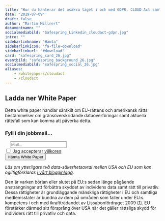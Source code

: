 ```yaml
---
title: "Hur du hanterar det osäkra läget i och med GDPR, CLOUD Act samt prövningen av SCC och Privacy Shield"
date: "2019-07-09"
draft: false
author: "Martin Millnert"
dokumentnamn: ""
socialmediabild: "Safespring_Linkedin_cloudact-gdpr.jpg"
intro: ""
sidebarlinkname: "Hämta"
sidebarlinkicon: "fa-file-download"
sidebarlinkurl: "#download"
card: "safespring_card_26.jpg"
eventbild: "safespring_background_26.jpg"
socialmediabild: "safespring_social_26.jpg"
aliases:
    - /whitepapers/cloudact
    - /cloudact
---
```



<h2 id="download">Ladda ner White Paper</h2>

Detta white paper handlar särskilt om EU-rättens och amerikansk rätts bestämmelser om gränsöverskridande dataöverföringar samt aktuella rättsfall som kan komma att påverka detta.
<form id="up-form" name="form_9549u043a5ff8644c4ebeacdb3ef21accfa85" action="https://power.upsales.com/api/external/formSubmit" method="POST">
  <h3>Fyll i din jobbmail...</h3>
	<div class="email">
    <div class="form">
      <i class="fas fa-envelope"></i>&nbsp;&nbsp;&nbsp;
      <input maxlength="512" type="email" pattern="^[a-zA-Z0-9.!#$%&amp;’*+\/=?^_`{|}~-]+@[a-zA-Z0-9-]+(?:\.[a-zA-Z0-9-]+){1,}$" title="Please enter a valid email" id="up-email-input" autocomplete="off" name="Contact.email" required="required" placeholder="Mail...">
    </div>
  </div>
    <div class="inputGroup">
        <input id="villkor" type="checkbox" value="on" name="singleOptIn.1568140995494">
        <label for="villkor">Jag accepterar <a href="/dokument/acceptable-use-policy/">villkoren</a></label>
    </div>
	<!-- REQUIRED FIELDS -->
	<input type="hidden" name="formCid" value="9549">
	<input type="hidden" name="formId" value="9549u043a5ff8644c4ebeacdb3ef21accfa85">
	<input type="hidden" name="isFrame" value="false">
	<input type="text" value="" name="validation" style="display: none;">
	<!-- END OF REQUIRED FIELDS -->
	<div class="submit-button"><button class="button" type="submit">Hämta White Paper</button></div>
</form>
<script>
	(function(){var form = document.getElementById("up-form");if(form) {var submitted = false;form.addEventListener("submit", function(ev) {var button = ev.target.querySelector("button[type=submit]");if(button) {button.disabled = true;}if (!submitted && window.hasPhoneFields) {var phoneFields = form.querySelectorAll('input[name*=phone], input[name*=Phone]');[].forEach.call(phoneFields, function(element) {if (element.iti) { element.value = element.iti.getNumber(); }});submitted = true;form.submit()}});}})();
</script>

*Läs om ytterligare två data-säkerhets­avtal mellan USA och EU som kan ogiltigförklaras <a href="/blogg/gdpr-cloudact-2019/">i vårt blogginlägg</a>.*

Den är varken början eller slutet på EU:s sedan länge pågående ansträngningar att förbättra skyddet av individens data samt rätt till privatliv. Dessa rättigheter är grundläggande mänskliga rättigheter i EU och samtliga medlemsstater är bundna av dem på områden som faller under EU:s kompetens i och med ikraftträdandet av Lissabonfördraget 2009 [(1)](https://eur-lex.europa.eu/legal-content/SV/TXT/?uri=celex:12016P/TXT "Stadgan för grundläggande rättigheter"). EU förstärker därmed sitt försprång över USA när det gäller rättsliga skydd för individers rätt till privatliv och data.
